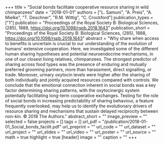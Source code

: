 +++
title = "Social bonds facilitate cooperative resource sharing in wild chimpanzees"
date = "2018-01-01"
authors = ["L. Samuni", "A. Preis", "A. Mielke", "T. Deschner", "R.M. Wittig", "C. Crockford"]
publication_types = ["1"]
publication = "Proceedings of the Royal Society B: Biological Sciences, (285), 1888, https://doi.org/10.1098/rspb.2018.1643"
publication_short = "Proceedings of the Royal Society B: Biological Sciences, (285), 1888, https://doi.org/10.1098/rspb.2018.1643"
abstract = "Why share when access to benefits is uncertain is crucial to our understanding of the evolution of humans' extensive cooperation. Here, we investigated some of the different human sharing hypotheses and potential neuroendocrine mechanisms, in one of our closest living relatives, chimpanzees. The strongest predictor of sharing across food types was the presence of enduring and mutually preferred grooming partners, more than harassment, direct signalling, or trade. Moreover, urinary oxytocin levels were higher after the sharing of both individually and jointly acquired resources compared with controls. We conclude that the emotional connection inherent in social bonds was a key factor determining sharing patterns, with the oxytocinergic system potentially facilitating long-term cooperative exchanges. Testing for the role of social bonds in increasing predictability of sharing behaviour, a feature frequently overlooked, may help us to identify the evolutionary drivers of resource sharing and mechanisms that sustain delayed reciprocity between non-kin. © 2018 The Authors."
abstract_short = ""
image_preview = ""
selected = false
projects = []
tags = []
url_pdf = "/publication/2018-01-01_Social_bonds_facilit.pdf"
url_preprint = ""
url_code = ""
url_dataset = ""
url_project = ""
url_slides = ""
url_video = ""
url_poster = ""
url_source = ""
math = true
highlight = true
[header]
image = ""
caption = ""
+++
